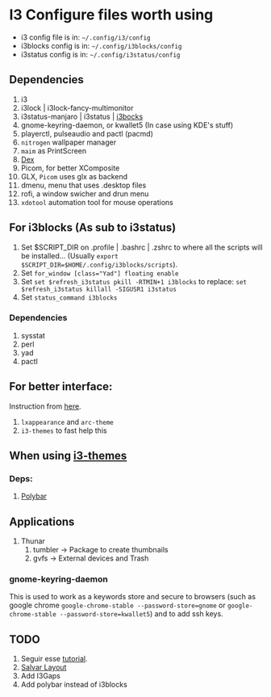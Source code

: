 # I3 Configure files worth using

 - i3 config file is in: `~/.config/i3/config`
 - i3blocks config is in: `~/.config/i3blocks/config`
 - i3status config is in: `~/.config/i3status/config`

## Dependencies

1. i3
1. i3lock | i3lock-fancy-multimonitor
1. i3status-manjaro | i3status | [i3bocks](https://github.com/vivien/i3blocks)
1. gnome-keyring-daemon, or kwallet5 (In case using KDE's stuff)
1. playerctl, pulseaudio and pactl (pacmd)
2. `nitrogen` wallpaper manager
3. `maim` as PrintScreen
1. [Dex](https://github.com/jceb/dex)
1. Picom, for better XComposite
  1. GLX, `Picom` uses glx as backend
1. dmenu, menu that uses .desktop files
1. rofi, a window swicher and drun menu
2. `xdotool` automation tool for mouse operations

## For i3blocks (As sub to i3status)

1. Set $SCRIPT_DIR on .profile | .bashrc | .zshrc to where all the scripts will be installed... (Usually `export $SCRIPT_DIR=$HOME/.config/i3blocks/scripts`).
2. Set `for_window [class="Yad"] floating enable`
3. Set `set $refresh_i3status pkill -RTMIN+1 i3blocks` to replace: `set $refresh_i3status killall -SIGUSR1 i3status`
4. Set `status_command i3blocks`


### Dependencies
1. sysstat
2. perl
3. yad
4. pactl

## For better interface:

Instruction from [here](https://www.reddit.com/r/i3wm/comments/7cicm0/what_do_i_need_to_do_exactly_to_make_i3_look_good/).

1. `lxappearance` and `arc-theme`
2. `i3-themes` to fast help this

## When using [i3-themes](https://github.com/Kthulu120/i3wm-themes)

### Deps:

1. [Polybar](https://github.com/polybar/polybar)

## Applications

1. Thunar
    1. tumbler -> Package to create thumbnails
    2. gvfs -> External devices and Trash

### gnome-keyring-daemon
This is used to work as a keywords store and secure to browsers (such as google chrome `google-chrome-stable --password-store=gnome` or `google-chrome-stable --password-store=kwallet5`) and to add ssh keys.

## TODO

1. Seguir esse [tutorial](https://github.com/addy-dclxvi/i3-starterpack/tree/master).
2. [Salvar Layout](https://i3wm.org/docs/layout-saving.html)
3. Add I3Gaps
4. Add polybar instead of i3blocks

